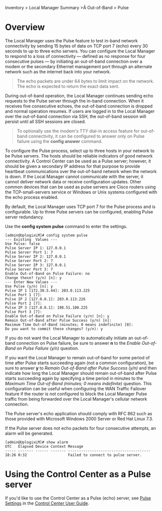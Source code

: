 <!-- 5.5 -->

<div class='ucc' />Inventory > Local Manager Summary >Â Out-of-Band > Pulse</div>

# Overview

The Local Manager uses the Pulse feature to test in-band network connectivity by sending 15 bytes of data on TCP port 7 (echo) every 30 seconds to up to three echo servers. You can configure the Local Manager to respond to a loss of connectivity &mdash; defined as no response for four consecutive pulses &mdash; by initiating an out-of-band connection over a modem or the secondary Ethernet management port through an alternate network such as the internet back into your network.

> The echo packets are under 64 bytes to limit impact on the network. The echo is expected to return the exact data sent.

During out-of-band operation, the Local Manager continues sending echo requests to the Pulse server through the in-band connection. When it receives five consecutive echoes, the out-of-band connection is dropped and normal operation resumes. If users are logged in to the Local Manager over the out-of-band connection via SSH, the out-of-band session will persist until all SSH sessions are closed.

> To optionally use the modem's TTY dial-in access feature for out-of-band connectivity, it can be configured to answer only on Pulse failure using the **config answer** command.

To configure the Pulse process, select up to three hosts in your network to be Pulse servers. The hosts should be reliable indicators of good network connectivity. A Control Center can be used as a Pulse server; however, it should be given a secondary IP address for that purpose to provide heartbeat communications over the out-of-band network when the network is down. If the Local Manager cannot communicate with the server, it cannot deliver network data or receive configuration updates. Other common devices that can be used as pulse servers are Cisco routers using the TCP-small-servers service or Windows or Unix systems configured with the echo process enabled.

By default, the Local Manager uses TCP port 7 for the Pulse process and is configurable. Up to three Pulse servers can be configured, enabling Pulse server redundancy.

Use the **config system pulse** command to enter the settings.

```
[admin@UplogixLM]# config system pulse
--- Existing  Values ---
Use Pulse: false
Pulse Server IP 1: 127.0.0.1
Pulse Server Port 1: 7
Pulse Server IP 2: 127.0.0.1
Pulse Server Port 2: 7
Pulse Server IP 3: 127.0.0.1
Pulse Server Port 3: 7
Enable Out-of-Band on Pulse Failure: no
Change these? (y/n) [n]: y
--- Enter New Values ---
Use Pulse (y/n) [n]: y
Pulse IP 1 [172.30.5.44]: 203.0.113.225
Pulse Port 1 [7]:
Pulse IP 2 [127.0.0.1]: 203.0.113.226
Pulse Port 2 [7]:
Pulse IP 3 [127.0.0.1]: 198.51.100.225
Pulse Port 3 [7]:
Enable Out-of-Band on Pulse Failure (y/n) [n]: y
Remain Out-of-Band after Pulse Success (y/n) [n]:
Maximum Time Out-of-Band (minutes; 0 means indefinite) [0]:
Do you want to commit these changes? (y/n): y

```

If you do not want the Local Manager to automatically initiate an out-of-band connection on Pulse failure, be sure to answer **n** to the *Enable Out-of-Band on Pulse Failure (y/n)* question.

If you want the Local Manager to remain out-of-band for some period of time after Pulse starts succeeding again (not a common configuration), be sure to answer **y** to *Remain Out-of-Band after Pulse Success (y/n)* and then indicate how long the Local Manager should remain out-of-band after Pulse starts succeeding again by specifying a time period in minutes to the *Maximum Time Out-of-Band (minutes; 0 means indefinite)* question.  This configuration can be useful when configuring the WAN Traffic Failover feature if the router is not configured to block the Local Manager Pulse traffic from being forwarded over the Local Manager's cellular network connection.

The Pulse server's echo application should comply with RFC 862 such as those provided with Microsoft Windows 2000 Server or Red Hat Linux 7.3.

If the Pulse server does not echo packets for four consecutive attempts, an alarm will be generated.

```
[admin@UplogixLM]# show alarm
UTC   Elapsed Device Context Message 
----- ------- ------ ------- --------------------------------------
18:26 0:32                   Failed to connect to pulse server.
```

# Using the Control Center as a Pulse server

If you'd like to use the Control Center as a Pulse (echo) server, see [Pulse Settings](http://uplogix.com/docs/control-center-user-guide/managing-the-control-center/pulse-settings) in the [Control Center User Guide](http://uplogix.com/docs/control-center-user-guide).

